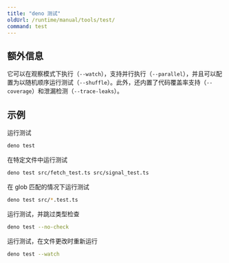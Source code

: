 ```yaml
---
title: "deno 测试"
oldUrl: /runtime/manual/tools/test/
command: test
---
```


## 额外信息

它可以在观察模式下执行（`--watch`），支持并行执行（`--parallel`），并且可以配置为以随机顺序运行测试（`--shuffle`）。此外，还内置了代码覆盖率支持（`--coverage`）和泄漏检测（`--trace-leaks`）。

## 示例

运行测试

```bash
deno test
```

在特定文件中运行测试

```bash
deno test src/fetch_test.ts src/signal_test.ts
```

在 glob 匹配的情况下运行测试

```bash
deno test src/*.test.ts
```

运行测试，并跳过类型检查

```bash
deno test --no-check
```

运行测试，在文件更改时重新运行

```bash
deno test --watch
```
